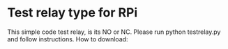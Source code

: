 # Test relay type for RPi
This simple code test relay, is its NO or NC.
Please run python testrelay.py and follow instructions.
How to download: 
